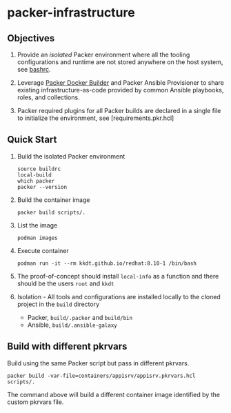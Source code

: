# packer-infrastructure

## Objectives

1. Provide an *isolated* Packer environment where all the tooling configurations and runtime 
  are not stored anywhere on the host system, see [bashrc](bashrc).

2. Leverage [Packer Docker Builder][packer-docker-builder] and Packer Ansible Provisioner to share 
  existing infrastructure-as-code provided by common Ansible playbooks, roles, and collections.

3. Packer required plugins for all Packer builds are declared in a single file to initialize the 
  environment, see [requirements.pkr.hcl]

## Quick Start

1. Build the isolated Packer environment
    ```
    source buildrc
    local-build
    which packer
    packer --version
    ```

2. Build the container image
    ```
    packer build scripts/.
    ```

3. List the image
    ```
    podman images
    ```

4. Execute container
    ```
    podman run -it --rm kkdt.github.io/redhat:8.10-1 /bin/bash
    ```

5. The proof-of-concept should install `local-info` as a function and there should be the users `root` and `kkdt`

6. Isolation - All tools and configurations are installed locally to the cloned project in the `build` directory
    - Packer, `build/.packer` and `build/bin`
    - Ansible, `build/.ansible-galaxy`

## Build with different pkrvars

Build using the same Packer script but pass in different pkrvars.

```
packer build -var-file=containers/app1srv/app1srv.pkrvars.hcl scripts/.
```

The command above will build a different container image identified by the custom pkrvars file.


[//]: Links

[packer-docker-builder]: https://developer.hashicorp.com/packer/integrations/hashicorp/docker/latest/components/builder/docker
[packer-configurations]: https://developer.hashicorp.com/packer/docs/configure
[packer-releases]: https://releases.hashicorp.com/packer/
[packer-plugins-directory]: https://developer.hashicorp.com/packer/docs/plugins
[packer-docker-ansible]: https://alex.dzyoba.com/blog/packer-for-docker/
